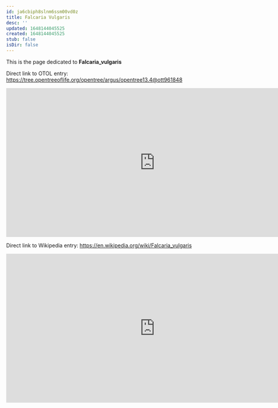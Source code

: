 ```yaml
---
id: ja6cbiph8slnm6ssm00vd0z
title: Falcaria Vulgaris
desc: ''
updated: 1648144045525
created: 1648144045525
stub: false
isDir: false
---
```

This is the page dedicated to **Falcaria_vulgaris**


Direct link to OTOL entry: https://tree.opentreeoflife.org/opentree/argus/opentree13.4@ott961848



<html>
    <body>
    <iframe src="https://tree.opentreeoflife.org/opentree/argus/opentree13.4@ott961848"
    width="800" height="400" frameborder="0" allowfullscreen> </iframe>
    </body>
</html>
    


Direct link to Wikipedia entry: https://en.wikipedia.org/wiki/Falcaria_vulgaris



<html>
    <body>
    <iframe src="https://en.wikipedia.org/wiki/Falcaria_vulgaris"
    width="800" height="400" frameborder="0" allowfullscreen> </iframe>
    </body>
</html>
    
